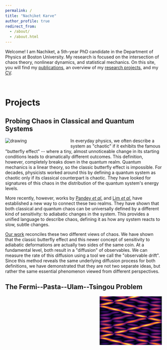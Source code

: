 ```yaml
---
permalink: /
title: "Nachiket Karve"
author_profile: true
redirect_from: 
  - /about/
  - /about.html
---
```


Welcome! I am Nachiket, a 5th-year PhD candidate in the Department of Physics at Boston University. My research is focused on the intersection of chaos theory, nonlinear dynamics, and statistical mechanics. On this site, you will find my [publications](https://nachiketkarve.github.io/papers/), an overview of my [research projects](https://nachiketkarve.github.io/), and my [CV](https://nachiketkarve.github.io/cv/).

&nbsp;

Projects
===

## Probing Chaos in Classical and Quantum Systems

<img align="left" src="/images/stdPhaseT.jpeg" alt="drawing" width="200" style="padding-right: 10px; padding-bottom: 10px"/>

In everyday physics, we often describe a system as "chaotic" if it exhibits the famous "butterfly effect" -- where a tiny, almost unnoticeable change in its starting conditions leads to dramatically different outcomes. This definition, however, completely breaks down in the quantum realm. Quantum mechanics is a linear theory, so the classic butterfly effect is impossible. For decades, physicists worked around this by defining a quantum system as chaotic only if its classical counterpart is chaotic. They have looked for signatures of this chaos in the distribution of the quantum system's energy levels.

More recently, however, works by [Pandey *et al*.](https://journals.aps.org/prx/abstract/10.1103/PhysRevX.10.041017) and [Lim *et al*.](https://arxiv.org/abs/2401.01927) have established a new way to connect these two realms. They have shown that both classical and quantum chaos can be universally defined by a different kind of sensitivity: to adiabatic changes in the system. This provides a unified language to describe chaos, defining it as how any system reacts to slow, subtle changes.

[Our work](https://arxiv.org/abs/2507.18617) reconciles these two different views of chaos. We have shown that the classic butterfly effect and this newer concept of sensitivity to adiabatic deformations are actually two sides of the same coin. At a fundamental level, both result in a "diffusion" of observables. We can measure the rate of this diffusion using a tool we call the "observable drift". Since this method reveals the same underlying diffusion process for both definitions, we have demonstrated that they are not two separate ideas, but rather the same essential phenomenon viewed from different perspectives.

## The Fermi--Pasta--Ulam--Tsingou Problem

<img align="right" src="/images/highlightImage.jpeg" alt="drawing" width="200"/>



